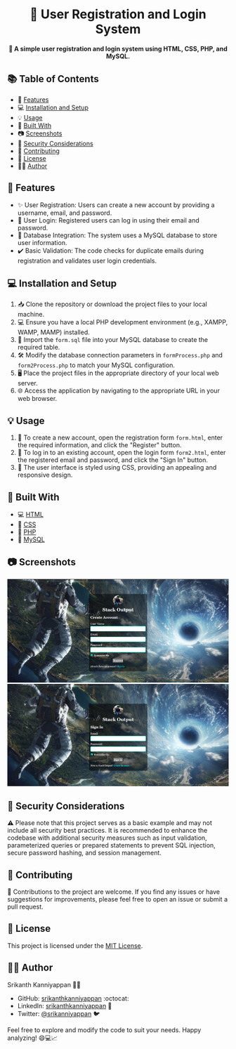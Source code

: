 <h1 align="center">🚀 User Registration and Login System</h1>
<p align="center">
  <strong>🔐 A simple user registration and login system using HTML, CSS, PHP, and MySQL.</strong>
</p>


## 📚 Table of Contents

- 🌟 [Features](#-features)
- 💻 [Installation and Setup](#-installation-and-setup)
- 💡 [Usage](#-usage)
- 🔧 [Built With](#-built-with)
- 📷 [Screenshots](#-screenshots)
- 🔐 [Security Considerations](#-security-considerations)
- 🙌 [Contributing](#-contributing)
- 📜 [License](#-license)
- 👨‍💻 [Author](#-author)

## 🌟 Features
- ✨ User Registration: Users can create a new account by providing a username, email, and password.
- 🔑 User Login: Registered users can log in using their email and password.
- 💾 Database Integration: The system uses a MySQL database to store user information.
- ✔️ Basic Validation: The code checks for duplicate emails during registration and validates user login credentials.

## 💻 Installation and Setup

1. 📥 Clone the repository or download the project files to your local machine.
2. 💻 Ensure you have a local PHP development environment (e.g., XAMPP, WAMP, MAMP) installed.
3. 📂 Import the `form.sql` file into your MySQL database to create the required table.
4. 🛠️ Modify the database connection parameters in `formProcess.php` and `form2Process.php` to match your MySQL configuration.
5. 🖥️ Place the project files in the appropriate directory of your local web server.
6. 🌐 Access the application by navigating to the appropriate URL in your web browser.

## 💡 Usage

1. 📝 To create a new account, open the registration form `form.html`, enter the required information, and click the "Register" button.
2. 🔐 To log in to an existing account, open the login form `form2.html`, enter the registered email and password, and click the "Sign In" button.
3. 🎨 The user interface is styled using CSS, providing an appealing and responsive design.


## 🔧 Built With

- 💻 [HTML](https://developer.mozilla.org/en-US/docs/Web/HTML)
- 🎨 [CSS](https://developer.mozilla.org/en-US/docs/Web/CSS)
- 🐘 [PHP](https://www.php.net/)
- 🐬 [MySQL](https://www.mysql.com/)


## 📷 Screenshots 
<div align="center">
  <img src="https://github.com/srikanthkanniyappan/PHP-Login-System-MySQL/blob/3275ebf7aad95bf7a3f4ddc88ddba1225cf372f8/img/Screenshot1.png" alt="Project Screenshot 1" width="700">
  <img src="https://github.com/srikanthkanniyappan/PHP-Login-System-MySQL/blob/5badcfb4a855b2b7c8088a4498e790f53905ded4/img/Screenshot2.png" alt="Project Screenshot 2" width="700">
</div>

## 🔐 Security Considerations

⚠️ Please note that this project serves as a basic example and may not include all security best practices. It is recommended to enhance the codebase with additional security measures such as input validation, parameterized queries or prepared statements to prevent SQL injection, secure password hashing, and session management.

## 🙌 Contributing

🤝 Contributions to the project are welcome. If you find any issues or have suggestions for improvements, please feel free to open an issue or submit a pull request.

## 📜 License

This project is licensed under the [MIT License](LICENSE).

## 👨‍💻 Author

Srikanth Kanniyappan 👨‍💻 

- GitHub: [srikanthkanniyappan](https://github.com/srikanthkanniyappan) :octocat:
- LinkedIn: [srikanthkanniyappan](https://www.linkedin.com/in/srikanthkanniyappan) 👔
- Twitter: [@srikanniyappan](https://twitter.com/SriKanniyappan) 🐦

Feel free to explore and modify the code to suit your needs. Happy analyzing! 😄💻📈
